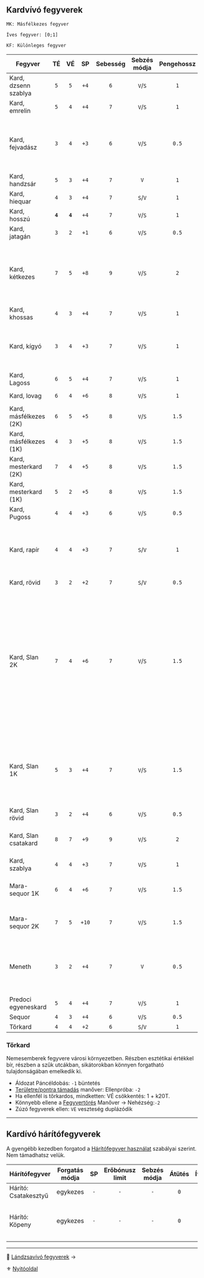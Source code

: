 ## Kardvívó fegyverek

```
MK: Másfélkezes fegyver

Íves fegyver: [0;1]

KF: Különleges fegyver
```

<!-- tag: md_table_fegyver_start -->

| Fegyver                |   TÉ    |   VÉ    |  SP   | Sebesség | Sebzés módja | Pengehossz | Forgatás módja | Erőbónusz limit | Átütés | Íves | MK  |  KF  | Kategória | Speciális                                                                                                                                                                                                                                                                       |
| ---------------------- | :-----: | :-----: | :---: | :------: | :----------: | :--------: | :------------: | :-------------: | :----: | :--: | :-: | :--: | :-------: | ------------------------------------------------------------------------------------------------------------------------------------------------------------------------------------------------------------------------------------------------------------------------------- |
| Kard, dzsenn szablya   |   `5`   |   `5`   | `+4`  |   `6`    |   `V`/`S`    |    `1`     |    egykezes    |      `99`       |  `0`   | `1`  | `0` | `D6` | kardvívó  |                                                                                                                                                                                                                                                                                 |
| Kard, emrelin          |   `5`   |   `4`   | `+4`  |   `7`    |   `V`/`S`    |    `1`     |    egykezes    |      `99`       |  `0`   | `0`  | `0` | `0`  | kardvívó  |                                                                                                                                                                                                                                                                                 |
| Kard, fejvadász        |   `3`   |   `4`   | `+3`  |   `6`    |   `V`/`S`    |   `0.5`    |    egykezes    |       `2`       |  `0`   | `0`  | `0` | `F6` | kardvívó  | G0rv1ki klánnal, vagy mesterrel.<br />Egyébként rövidkard harcértékek.<br />Hárítófegyverként is használható.                                                                                                                                                                   |
| Kard, handzsár         |   `5`   |   `3`   | `+4`  |   `7`    |     `V`      |    `1`     |    egykezes    |      `99`       |  `0`   | `1`  | `0` | `0`  | kardvívó  | Erő követelmény: `+2`                                                                                                                                                                                                                                                           |
| Kard, hiequar          |   `4`   |   `3`   | `+4`  |   `7`    |   `S`/`V`    |    `1`     |    egykezes    |       `3`       |  `2`   | `0`  | `0` |      | kardvívó  | Elfek használják. Előtörténet!                                                                                                                                                                                                                                                  |
| Kard, hosszú           | **`4`** | **`4`** | `+4`  |   `7`    |   `V`/`S`    |    `1`     |    egykezes    |      `99`       |  `0`   | `0`  | `0` | `0`  | kardvívó  | A legelterjedtebb kard                                                                                                                                                                                                                                                          |
| Kard, jatagán          |   `3`   |   `2`   | `+1`  |   `6`    |   `V`/`S`    |   `0.5`    |    egykezes    |       `3`       |  `0`   | `1`  | `0` | `0`  | kardvívó  |                                                                                                                                                                                                                                                                                 |
| Kard, kétkezes         |   `7`   |   `5`   | `+8`  |   `9`    |   `V`/`S`    |    `2`     |    kétkezes    |      `99`       |  `0`   | `0`  | `0` | `0`  | kardvívó  | Ha közrefogják a forgatót, fegyverének VÉ-je `0`-ra zuhan.<br />Erő követelmény: `+2`.<br />Edzettség követelmény: `+1`                                                                                                                                                         |
| Kard, khossas          |   `4`   |   `3`   | `+4`  |   `7`    |   `V`/`S`    |    `1`     |    egykezes    |       `3`       |  `0`   | `0`  | `0` | `0`  | kardvívó  | Elfek használják. Előtörténet!                                                                                                                                                                                                                                                  |
| Kard, kígyó            |   `3`   |   `4`   | `+3`  |   `7`    |   `V`/`S`    |    `1`     |    egykezes    |       `1`       |  `0`   | `1`  | `0` | `0`  | kardvívó  | Szúró sebzés: `+5` SP; `IV`: ugyan nem íves fegyver, de kialakítása miatt érvényesek rá annak extrái.                                                                                                                                                                           |
| Kard, Lagoss           |   `6`   |   `5`   | `+4`  |   `7`    |   `V`/`S`    |    `1`     |    egykezes    |      `99`       |  `0`   | `0`  | `0` | `F9` | kardvívó  | KF nélkül: Kard, Hosszú értékei                                                                                                                                                                                                                                                 |
| Kard, lovag            |   `6`   |   `4`   | `+6`  |   `8`    |   `V`/`S`    |    `1`     |    egykezes    |      `99`       |  `1`   | `0`  | `0` | `0`  | kardvívó  | Erő követelmény: `+2`                                                                                                                                                                                                                                                           |
| Kard, másfélkezes (2K) |   `6`   |   `5`   | `+5`  |   `8`    |   `V`/`S`    |   `1.5`    |    kétkezes    |      `99`       |  `0`   | `0`  | `0` | `0`  | kardvívó  | Erő követelmény: `+2`                                                                                                                                                                                                                                                           |
| Kard, másfélkezes (1K) |   `4`   |   `3`   | `+5`  |   `8`    |   `V`/`S`    |   `1.5`    |    egykezes    |       `2`       |  `0`   | `0`  | `1` | `0`  | kardvívó  | Erő követelmény: `+2`                                                                                                                                                                                                                                                           |
| Kard, mesterkard (2K)  |   `7`   |   `4`   | `+5`  |   `8`    |   `V`/`S`    |   `1.5`    |    kétkezes    |      `99`       |  `0`   | `0`  | `0` | `0`  | kardvívó  | Erő követelmény: `+2`                                                                                                                                                                                                                                                           |
| Kard, mesterkard (1K)  |   `5`   |   `2`   | `+5`  |   `8`    |   `V`/`S`    |   `1.5`    |    egykezes    |       `2`       |  `0`   | `0`  | `1` | `0`  | kardvívó  | Erő követelmény: `+2`                                                                                                                                                                                                                                                           |
| Kard, Pugoss           |   `4`   |   `4`   | `+3`  |   `6`    |   `V`/`S`    |   `0.5`    |    egykezes    |       `3`       |  `0`   | `0`  | `0` | `F6` | kardvívó  |                                                                                                                                                                                                                                                                                 |
| Kard, rapír            |   `4`   |   `4`   | `+3`  |   `7`    |   `S`/`V`    |    `1`     |    egykezes    |       `3`       |  `0`   | `0`  | `0` | `0`  | kardvívó  | Nemesemberek jellemző fegyvere valós harci körülmények között. Nem összetévesztendő a tőrkarddal.                                                                                                                                                                               |
| Kard, rövid            |   `3`   |   `2`   | `+2`  |   `7`    |   `S`/`V`    |   `0.5`    |    egykezes    |       `2`       |  `0`   | `0`  | `0` | `0`  | kardvívó  | -                                                                                                                                                                                                                                                                               |
| Kard, Slan 2K          |   `7`   |   `4`   | `+6`  |   `7`    |   `V`/`S`    |   `1.5`    |    kétkezes    |      `99`       |  `2`   | `0`  | `0` | `S6` | kardvívó  | Nagyon ritka, rendkívül nehéz hozzájutni, legtöbbször személyre szabott. Drága, speciális anyagokból készül.<br />[Fegyverrántás](fortelyok.harci/fegyverrantas.md) fortélyban képzett karakter fegyverrántó szituációban `KÉ:+5` bónuszt kap (csak kétkezes forgatási módban). |
| Kard, Slan 1K          |   `5`   |   `3`   | `+4`  |   `7`    |   `V`/`S`    |   `1.5`    |    egykezes    |       `3`       |  `2`   | `0`  | `1` | `S6` | kardvívó  | Nagyon ritka, rendkívül nehéz hozzájutni, legtöbbször személyre szabott. Drága, speciális anyagokból készül.                                                                                                                                                                    |
| Kard, Slan rövid       |   `3`   |   `2`   | `+4`  |   `6`    |   `V`/`S`    |   `0.5`    |    egykezes    |       `3`       |  `0`   | `0`  | `0` | `S6` | kardvívó  | Lásd Slan kard.                                                                                                                                                                                                                                                                 |
| Kard, Slan csatakard   |   `8`   |   `7`   | `+9`  |   `9`    |   `V`/`S`    |    `2`     |    kétkezes    |      `99`       |  `2`   | `0`  | `0` | `S9` | kardvívó  | Hihetetlen drága és ritka.<br />Csak két kézzel forgatható.                                                                                                                                                                                                                     |
| Kard, szablya          |   `4`   |   `4`   | `+3`  |   `7`    |   `V`/`S`    |    `1`     |    egykezes    |       `4`       |  `0`   | `1`  | `0` | `0`  | kardvívó  |                                                                                                                                                                                                                                                                                 |
| Mara-sequor 1K         |   `6`   |   `4`   | `+6`  |   `7`    |   `V`/`S`    |   `1.5`    |    egykezes    |       `3`       |  `0`   | `0`  | `1` | `F9` | kardvívó  | Mágikus fém jellege már benne van a harcértékekben.                                                                                                                                                                                                                             |
| Mara-sequor 2K         |   `7`   |   `5`   | `+10` |   `7`    |   `V`/`S`    |   `1.5`    |    kétkezes    |      `99`       |  `2`   | `0`  | `0` | `F9` | kardvívó  | Mágikus fém jellege már benne van a harcértékekben.                                                                                                                                                                                                                             |
| Meneth                 |   `3`   |   `2`   | `+4`  |   `7`    |     `V`      |   `0.5`    |    egykezes    |     `99/0`      |  `0`   | `1`  | `0` | `A3` | kardvívó  | Ugyan nem íves fegyver, de kialakítása miatt érvényesek rá annak extrái. `SFÉ` duplán számít ellene                                                                                                                                                                             |
| Predoci egyeneskard    |   `5`   |   `4`   | `+4`  |   `7`    |   `V`/`S`    |    `1`     |    egykezes    |      `99`       |  `0`   | `0`  | `0` | `0`  | kardvívó  | -                                                                                                                                                                                                                                                                               |
| Sequor                 |   `4`   |   `3`   | `+4`  |   `6`    |   `V`/`S`    |   `0.5`    |    egykezes    |       `3`       |  `0`   | `1`  | `0` | `F9` | kardvívó  |                                                                                                                                                                                                                                                                                 |
| Tőrkard                |   `4`   |   `4`   | `+2`  |   `6`    |   `S`/`V`    |    `1`     |    egykezes    |       `1`       |  `0`   | `0`  | `0` | `0`  | kardvívó  | Lásd a leírást.                                                                                                                                                                                                                                                                 |

<!-- tag: md_table_fegyver_end -->

### Tőrkard

Nemesemberek fegyvere városi környezetben. Részben esztétikai értékkel bír, részben a szűk utcákban, sikátorokban könnyen forgatható tulajdonságában emelkedik ki.

- Áldozat Páncéldobás: `-1` büntetés
- [Területre/pontra támadás](066_05_altalanos_manoverek.md#ter%C3%BCletre--pontra-t%C3%A1mad%C3%A1s) manőver: Ellenpróba: `-2`
- Ha ellenfél is tőrkardos, mindketten: VÉ csökkentés: 1 + k20T.
- Könnyebb ellene a [Fegyvertörés](066_05_altalanos_manoverek.md#lefegyverz%C3%A9s--fegyvert%C3%B6r%C3%A9s) Manőver → Nehézség:`-2`
- Zúzó fegyverek ellen: `VÉ` veszteség duplázódik

---
## Kardívó hárítófegyverek

A gyengébb kezedben forgatod a [Hárítófegyver használat](fortelyok.harci/haritofegyver_hasznalat.md) szabályai szerint. Nem támadhatsz velük.

<!-- tag: md_table_haritofegyver_start -->

| Hárítófegyver        | Forgatás módja | SP  | Erőbónusz limit | Sebzés módja | Átütés | Íves | MK  | KF  | Pengehossz | TÉ  | VÉ  | Sebesség | Kategória | Speciális                                 |
| -------------------- |:--------------:|:---:|:---------------:|:------------:|:------:|:----:|:---:|:---:|:----------:|:---:|:---:|:--------:|:---------:| ----------------------------------------- |
| Hárító: Csatakesztyű |    egykezes    | `-` |       `-`       |     `-`      |  `0`   | `0`  | `0` | `0` |    `0`     | `0` | `2` |   `99`   | kardvívó  |                                           |
| Hárító: Köpeny       |    egykezes    | `-` |       `-`       |     `-`      |  `0`   | `0`  | `0` | `0` |    `0`     | `0` | `3` |   `99`   | kardvívó  | Legfeljebb 1 penge hosszú fegyverek ellen |

<!-- tag: md_table_haritofegyver_end -->

---

🔗 [Lándzsavívó fegyverek](068_04_landzsavivo_fegyverek.md) →

⚜️ [Nyitóoldal](start.md#6-harcrendszer-%EF%B8%8F)
